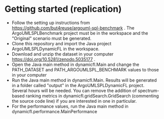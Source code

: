 # Getting started (replication)
* Follow the setting up instructions from https://github.com/but4reuse/argouml-spl-benchmark . The ArgoUMLSPLBenchmark project must be in the workspace and the "Original" scenario must be generated.
* Clone this repository and import the Java project ArgoUMLSPLDynamicFL in the workspace.
* Download and unzip the dataset in your computer https://doi.org/10.5281/zenodo.5035177 .
* Open the Java main method in dynamicfl.Main and change the PATH_DATASET and PATH_ARGOUMLSPL_BENCHMARK values to those in your computer
* Run the Java main method in dynamicfl.Main. Results will be generated in a folder called "output" in the ArgoUMLSPLDynamicFL project. Several hours will be needed. You can remove the addition of spectrum-based ranking metrics in dynamicfl.gridSearch.GridSearch (commenting the source code line) if you are interested in one in particular.
* For the performance values, run the Java main method in dynamicfl.performance.MainPerformance

